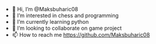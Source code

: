- 👋 Hi, I’m @Maksbuharic08
- 👀 I’m interested in chess and programming
- 🌱 I’m currently learning python
- 💞️ I’m looking to collaborate on game project
- 📫 How to reach me https://github.com/Maksbuharic08
